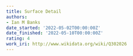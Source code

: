 ```yaml
---
title: Surface Detail
authors:
- Ian M Banks
date_started: '2022-05-02T00:00:00Z'
date_finished: '2022-05-10T00:00:00Z'
rating: 4
work_iri: http://www.wikidata.org/wiki/Q302026
---
```


